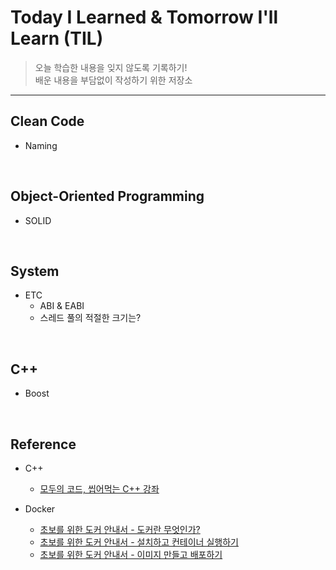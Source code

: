 # Today I Learned & Tomorrow I'll Learn (TIL)

> 오늘 학습한 내용을 잊지 않도록 기록하기!
> <br/>배운 내용을 부담없이 작성하기 위한 저장소

-------------------------------------------------------------------------------
## Clean Code
* Naming

<br/>

## Object-Oriented Programming
* SOLID


<br/>

## System

* ETC
    * ABI & EABI
    * 스레드 풀의 적절한 크기는?

<br/>

## C++
* Boost

<br/>

## Reference

* C++
    * [모두의 코드, 씹어먹는 C++ 강좌](https://modoocode.com/)

* Docker

    * [초보를 위한 도커 안내서 - 도커란 무엇인가?](https://subicura.com/2017/01/19/docker-guide-for-beginners-1.html)
    * [초보를 위한 도커 안내서 - 설치하고 컨테이너 실행하기](https://subicura.com/2017/01/19/docker-guide-for-beginners-2.html)
    * [초보를 위한 도커 안내서 - 이미지 만들고 배포하기](https://subicura.com/2017/02/10/docker-guide-for-beginners-create-image-and-deploy.html) 